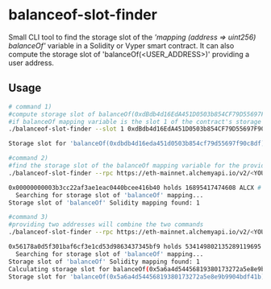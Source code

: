 # balanceof-slot-finder

Small CLI tool to find the storage slot of the *'mapping (address => uint256) balanceOf'* variable  in a Solidity or Vyper smart contract. It can also compute the storage slot of 'balanceOf(<USER_ADDRESS>)' providing a user address.

## Usage

```bash
# command 1)
#compute storage slot of balanceOf(0xdBdb4d16EdA451D0503b854CF79D55697F90c8DF) 
#if balanceOf mapping variable is the slot 1 of the contract's storage
./balanceof-slot-finder --slot 1 0xdBdb4d16EdA451D0503b854CF79D55697F90c8DF

Storage slot for 'balanceOf(0xdbdb4d16eda451d0503b854cf79d55697f90c8df)' = 69554892544234123856217080638365649477632321735092257560885072347495956232176

#command 2)
#find the storage slot of the balanceOf mapping variable for the provided ERC20 contract
./balanceof-slot-finder --rpc https://eth-mainnet.alchemyapi.io/v2/<YOUR_KEY> 0xdBdb4d16EdA451D0503b854CF79D55697F90c8DF

0x00000000003b3cc22af3ae1eac0440bcee416b40 holds 16895417474608 ALCX # used to check if balance matches the storage slot value
  Searching for storage slot of 'balanceOf' mapping...
Storage slot of 'balanceOf' Solidity mapping found: 1

#command 3)
#providing two addresses will combine the two commands
./balanceof-slot-finder --rpc https://eth-mainnet.alchemyapi.io/v2/<YOUR_KEY> 0xdBdb4d16EdA451D0503b854CF79D55697F90c8DF 0x5a6A4D54456819380173272A5E8E9B9904BdF41B

0x56178a0d5f301baf6cf3e1cd53d9863437345bf9 holds 534149802135289119695 ALCX
  Searching for storage slot of 'balanceOf' mapping...
Storage slot of 'balanceOf' Solidity mapping found: 1
Calculating storage slot for balanceOf(0x5a6a4d54456819380173272a5e8e9b9904bdf41b)...
Storage slot for 'balanceOf(0x5a6a4d54456819380173272a5e8e9b9904bdf41b)' = 88268460590141927826542455104539624133371602486187028985383460166909506813562
